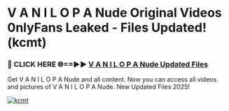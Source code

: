 # V A N I L O P A Nude Original Videos 0nlyFans Leaked - Files Updated! (kcmt)

<h3>🔴 CLICK HERE 🌐==►► <a href="https://tinyurl.com/5h6xmrr3" rel="nofollow">V A N I L O P A Nude Updated Files</a></h3>

Get V A N I L O P A Nude and all content. Now you can access all videos and pictures of V A N I L O P A Nude. New Updated Files 2025!

[![kcmt](https://i.imgur.com/KVD873Z.gif)](https://tinyurl.com/5h6xmrr3)
